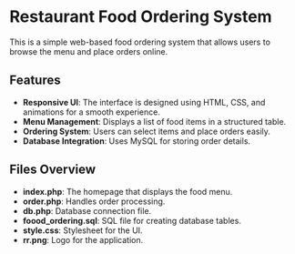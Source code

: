 # Restaurant Food Ordering System

This is a simple web-based food ordering system that allows users to browse the menu and place orders online.

## Features

- **Responsive UI**: The interface is designed using HTML, CSS, and animations for a smooth experience.
- **Menu Management**: Displays a list of food items in a structured table.
- **Ordering System**: Users can select items and place orders easily.
- **Database Integration**: Uses MySQL for storing order details.

## Files Overview

- **index.php**: The homepage that displays the food menu.
- **order.php**: Handles order processing.
- **db.php**: Database connection file.
- **foood_ordering.sql**: SQL file for creating database tables.
- **style.css**: Stylesheet for the UI.
- **rr.png**: Logo for the application.
